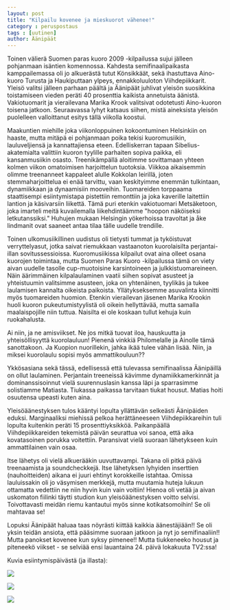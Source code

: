 ```yaml
---
layout: post
title: "Kilpailu kovenee ja mieskuorot vähenee!"
category : peruspostaus
tags : [uutinen]
author: Äänipäät
---
```


Toinen välierä Suomen paras kuoro 2009 -kilpailussa sujui jälleen pohjanmaan isäntien komennossa. Kahdesta semifinaalipaikasta kamppailemassa oli jo alkuerästä tutut Könsikkäät, sekä ihastuttava Aino-kuoro Turusta ja Haukiputtaan ylpeys, ennakkoluuloton Viihdepiikkarit. Yleisö valitsi jälleen parhaan päältä ja Äänipäät juhlivat yleisön suosikkina toistamiseen vieden peräti 40 prosenttia kaikista annetuista äänistä. Vakiotuomarit ja vierailevana Marika Krook valitsivat odotetusti Aino-kuoron toisena jatkoon. Seuraavassa lyhyt katsaus siihen, mistä aineksista yleisön puolelleen valloittanut esitys tällä viikolla koostui.

Maakuntien miehille joka viikonloppuinen kokoontuminen Helsinkiin on haaste, mutta mitäpä ei pohjanmaan poika tekisi kuoromusiikin, lauluveljiensä ja kannattajiensa eteen. Edelliskerran tapaan Sibelius-akatemialta valittiin kuoron tyylille parhaiten sopiva paikka, eli kansanmusiikin osasto. Treenikämpällä aloitimme sovittamaan yhteen kolmen viikon omatoimisen harjoittelun tuotoksia. Viikkoa aikaisemmin olimme treenanneet kappaleet alulle Kokkolan leirillä, joten stemmaharjoittelua ei enää tarvittu, vaan keskityimme enemmän tulkintaan, dynamiikkaan ja dynaamisiin mooveihin. Tuomareiden torppaama staattisempi esiintymistapa pistettiin remonttiin ja joka kaverille laitettiin lantion ja käsivarsiin liikettä. Tämä puri etenkin vakiotuomari Metsäketoon, joka imarteli meitä kuvailemalla liikehdintäämme "hoopon näköiseksi letkutanssiksi." Huhujen mukaan Helsingin yökerhoissa travoltat ja åke lindmanit ovat saaneet antaa tilaa tälle uudelle trendille.

Toinen ulkomusiikillinen uudistus oli tietysti tummat ja tyköistuvat verryttelyasut, jotka saivat riemukkaan vastaanoton kuorolaisilta perjantai-illan sovitussessioissa. Kuoromusiikissa kilpailut ovat aina olleet osana kuorojen toimintaa, mutta Suomen Paras Kuoro -kilpailussa tämä on viety aivan uudelle tasolle cup-muotoisine karsintoineen ja julkkistuomareineen. Näin äärimmäinen kilpalaulaminen vaatii siihen sopivat asusteet ja yhteistuumin valitsimme asusteen, joka on yhtenäinen, tyylikäs ja tukee laulamisen kannalta oikeista paikoista. Yllätykseksemme asuvalinta kiinnitti myös tuomareiden huomion. Etenkin vierailevan jäsenen Marika Krookin huoli kuoron pukeutumistyylistä oli oikein hellyttävää, mutta samalla maalaispojille niin tuttua. Naisilta ei ole koskaan tullut kehuja kuin ruokahalusta.

Ai niin, ja ne amisviikset. Ne jos mitkä tuovat iloa, hauskuutta ja yhteisöllisyyttä kuorolauluun! Pienenä vinkkiä Philomelalle ja Ainolle tämä sanottakoon. Ja Kuopion nuorillekin, jahka ikää tulee vähän lisää. Niin, ja miksei kuorolaulu sopisi myös ammattikouluun??

Ykkösasiana sekä tässä, edellisessä että tulevassa semifinaalissa Äänipäillä on ollut laulaminen. Perjantain treeneissä kävimme dynamiikkamerkinnät ja dominanssisoinnut vielä suurennuslasin kanssa läpi ja sparrasimme solistiamme Matiasta. Tiukassa paikassa tarvitaan tiukat housut. Matias hoiti osuutensa upeasti kuten aina.

Yleisöäänestyksen tulos kääntyi lopulta yllättävän selkeästi Äänipäiden eduksi. Marginaaliksi miehissä pelkoa herättäneeseen Viihdepiikkareihin tuli lopulta kuitenkin peräti 15 prosenttiyksikköä. Paikanpäällä Viihdepiikkareiden tekemistä päivän seurattua voi sanoa, että aika kovatasoinen porukka voitettiin. Paransivat vielä suoraan lähetykseen kuin ammattilainen vain osaa.

Itse lähetys oli vielä alkuerääkin uuvuttavampi. Takana oli pitkä päivä treenaamista ja soundcheckkejä. Itse lähetyksen lyhyiden inserttien (nauhoitteiden) aikana ei juuri ehtinyt korokkeille istahtaa. Omissa lauluissakin oli jo väsymisen merkkejä, mutta muutamia huteja lukuun ottamatta vedettiin ne niin hyvin kuin vain voitiin! Hienoa oli vetää ja aivan uskomaton fiilinki täytti studion kun yleisöäänestyksen voitto selvisi. Toivottavasti meidän riemu kantautui myös sinne kotikatsomoihin! Se oli mahtavaa se!

Lopuksi Äänipäät haluaa taas nöyrästi kiittää kaikkia äänestäjiään!! Se oli yksin teidän ansiota, että pääsimme suoraan jatkoon ja nyt jo semifinaaliin!! Mutta panokset kovenee kun syksy pimenee!! Mutta tiukkeneeko housut ja piteneekö viikset - se selviää ensi lauantaina 24. päivä lokakuuta TV2:ssa!

Kuvia esiintymispäivästä (ja illasta):

![](http://www.aanipaat.net/photos/news/b_1.jpg)

![](http://www.aanipaat.net/photos/news/b_6.jpg)

![](http://www.aanipaat.net/photos/news/b_3.jpg)
